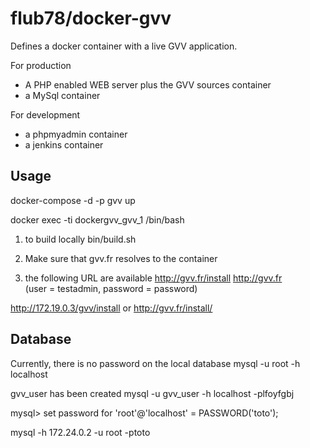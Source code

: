 # flub78/docker-gvv

Defines a docker container with a live GVV application.

For production
* A PHP enabled WEB server plus the GVV sources container
* a MySql container

For development
* a phpmyadmin container
* a jenkins container

## Usage

docker-compose -d -p gvv up

docker exec -ti dockergvv_gvv_1 /bin/bash
 
1. to build locally
bin/build.sh

1. Make sure that gvv.fr resolves to the container

1. the following URL are available
http://gvv.fr/install
http://gvv.fr		
(user = testadmin, password = password)

http://172.19.0.3/gvv/install
or 
http://gvv.fr/install/

## Database

Currently, there is no password on the local database
mysql -u root -h localhost

gvv_user has been created
mysql -u gvv_user -h localhost -plfoyfgbj

mysql> set password for 'root'@'localhost' = PASSWORD('toto');

mysql -h 172.24.0.2 -u root -ptoto









